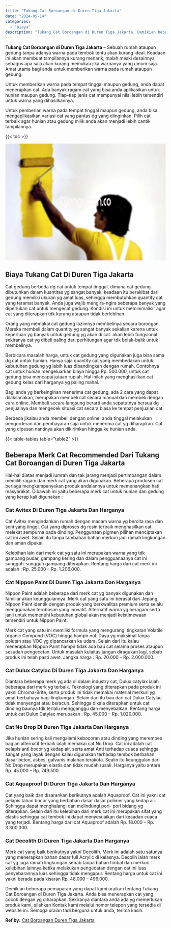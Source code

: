 ```yaml
---
title: "Tukang Cat Boroangan di Duren Tiga Jakarta"
date: "2024-05-14"
categories: 
  - "biaya"
description: "Tukang Cat Boroangan di Duren Tiga Jakarta. Demikian beberapa pemaparan yang dapat kami uraikan tentang Tukang Cat Boroangan di Duren Tiga Jakarta. Anda bisa..."
---
```


**Tukang Cat Boroangan di Duren Tiga Jakarta** – Sebuah rumah ataupun gedung tanpa adanya warna pada tembok tentu akan kurang ideal. Keadaan ini akan membuat tampilannya kurang menarik, malah meski desainnya sebagus apa saja akan kurang memukau jika warnanya yang umum saja. Amat utama bagi anda untuk memberikan warna pada rumah ataupun gedung.

Untuk memberikan warna pada tempat tinggal maupun gedung, anda dapat menerapkan cat. Ada banyak ragam cat yang bisa anda aplikasikan untuk hunian maupun gedung. Tiap-tiap jenis cat mempunyai nilai lebih tersendiri untuk warna yang dihasilkannya.

Untuk pemberian warna pada tempat tinggal maupun gedung, anda bisa mengaplikasikan variasi cat yang pantas dg yang diinginkan. Pilih cat terbaik agar hunian atau gedung milik anda akan menjadi lebih cantik tampilannya.

{{< toc >}}

![Tukang Cat Boroangan di Duren Tiga Jakarta](/images/jasa-cat-murah20.png)

## Biaya Tukang Cat Di Duren Tiga Jakarta

Cat gedung berbeda dg cat untuk tempat tinggal, dimana cat gedung dibutuhkan dalam kuantitas yg sangat banyak. keadaan itu berakibat dari gedung memiliki ukuran yg amat luas, sehingga membutuhkan quantity cat yang teramat banyak. Anda juga wajib mengira-ngira seberapa banyak yang diperlukan cat untuk mengecat gedung. Kondisi ini untuk meminimalisir agar cat yang diterapkan tdk kurang ataupun tidak berlebihan.

Orang yang memakai cat gedung lazimnya membelinya secara borongan. Mereka membeli dalam quantity yg sangat banyak sekalian karena untuk keperluan yg banyak untuk gedung yg akan di cat. akan lebih fungsional sekiranya cat yg dibeli paling dari perhitungan agar tdk bolak-balik untuk membelinya.

Berbicara masalah harga, untuk cat gedung yang digunakan juga bisa sama dg cat untuk hunian. Hanya saja quantity cat yang membedakan untuk kebutuhan gedung yg lebih luas dibandingkan dengan rumah. Contohnya cat untuk hunian mengeluarkan biaya hingga Rp. 500.000, untuk cat gedung bisa mencapai jutaan rupiah. Hal inilah yang menghasilkan cat gedung kelas dari harganya yg paling mahal.

Bagi anda yg berkeinginan menerima cat gedung, ada 2 cara yang dapat dilaksanakan, merupakan membeli cat secara manual dan membeli dengan cara online. Membeli secara langsung berarti anda sepatutnya bersua dg penjualnya dan mengecek situasi cat secara biasa ke tempat penjualan cat.

Berbeda jikalau anda membeli dengan online, anda tinggal melakukan pengorderan dan pembayaran saja untuk menerima cat yg diharapkan. Cat yang dipesan nantinya akan dikirimkan hingga ke hunian anda.

{{< table-tables table="table2" >}}

## Beberapa Merk Cat Recommended Dari Tukang Cat Boroangan di Duren Tiga Jakarta

Hal-hal diatas menjadi lumrah dan tak jarang menjadi pertimbangan dalam memilih ragam dan merk cat yang akan digunakan. Beberapa produsen cat berlaga mengkampanyekan produk andalannya untuk memenangkan hati masyarakat. Dibawah ini yaitu beberapa merk cat untuk hunian dan gedung yang kerap kali digunakan :

### Cat Avitex Di Duren Tiga Jakarta Dan Harganya

Cat Avitex mengindahkan rumah dengan macam warna yg bercita rasa dan seni yang tinggi. Cat yang diproses dg resin terbaik menghasilkan cat melekat sempurna pada dinding. Penggunaan pigmen pilihan menciptakan cat ini awet. Selain itu tanpa tambahan bahan merkuri jadi ramah lingkungan dan aman dipakai.

Kelebihan lain dari merk cat yg satu ini merupakan warna yang tdk gampang pudar, gampang kering dan dalam pengguanaanya cat ini sungguh-sungguh gampang diterapkan. Rentang harga dari cat merk ini adalah : Rp. 25.000 – Rp. 1.206.000.

### Cat Nippon Paint Di Duren Tiga Jakarta Dan Harganya

Nippon Paint adalah beberapa dari merk cat yg banyak digunakan dan familiar akan keunggulannya. Merk cat yang satu ini berasal dari Jepang, Nippon Paint identik dengan produk yang berkwalitas premium serta selalu menggunakan terobosan yang inovatif. Alternatif warna yg beragam serta janji untuk memenuhi kebutuhan global akan menjadi keistimewaan tersendiri untuk Nippon Paint.

Merk cat yang satu ini memiliki formula yang mengurangi tingkatan Volatile organic Compund (VOC) hingga hampir nol. Daya yg maksimal tanpa polutan atau VOC yg dipancarkan ke udara. Selain dari itu kalau menerapkan Nippon Paint hampir tidak ada bau cat selama proses ataupun sesudah pengecetan. Untuk masalah kulaitas jangan diragukan lagi, sebab produk ini telah pasti awet. Jangka harga : Rp. 20.000 – Rp. 2.000.000.

### Cat Dulux Catylac Di Duren Tiga Jakarta Dan Harganya

Diantara beberapa merk yg ada di dalam industry cat, Dulux catylax ialah beberapa dari merk yg terbaik. Teknologi yang diterapkan pada produk ini yakni Chroma-Brite, serta produk ini tidak memakai material merkuri yg amat berbahaya bagi lingkungan. Selain dari itu bau dari cat Dulux Catylac tidak menyengat atau beracun. Sehingga dikala diterapkan untuk cat dinding baunya tdk terlalu mengganggu dan menyebalkan. Rentang harga untuk cat Dulux Catylac merupakan : Rp. 45.000 – Rp. 1.020.000.

### Cat No Drop Di Duren Tiga Jakarta Dan Harganya

Jika hunian sering kali mengalami kebocoran atau dinding yang merembes bagian alternatif terbaik ialah memakai cat No Drop. Cat ini adalah cat pelapis anti bocor yg kedap air, serta amat Anti terhadap cuaca sehingga sangat yang layak dengan kalau digunakan terhadap tembok berbahan dasar beton, asbes, galvanis malahan terakota. Sealin itu keunggulan dari No Drop merupakan elastis dan tidak mudah rusak. Harganya yaitu antara Rp. 45.000 – Rp. 749.500

### Cat Aquaproof Di Duren Tiga Jakarta Dan Harganya

Cat yang baik dan disarankan berikutnya adalah Aquaproof. Cat ini yakni cat pelapis tahan bocor yang berbahan dasar dasar polimer yang kedap air. Sehingga dapat menghalangi dan melindungi pori- pori bidang yg diterapkan. Selain dari itu kelebihan dari merk cat ini merupakan sifat yang elastis sehingga cat tembok ini dapat menyesuaikan dari keaadan cuaca yang terjadi. Bentang harga dari cat Aquaproof adalah Rp. 18.000 – Rp. 3.300.000.

### Cat Decolith Di Duren Tiga Jakarta Dan Harganya

Merk cat yang baik berikutnya yakni Decolith. Merk ini adalah satu satunya yang menerapkan bahan dasar full Acrylic di kelasnya. Decolih ialah merk cat yg juga ramah lingkungan sebab tanpa bahan timbal dan merkuri. kelebihan lainnya ketika melakukan pengecatan dengan cat ini luas penyebarannya luas sehingga tidak mengapur. Rentang harga untuk cat ini yakni berada pada kisaran Rp. 48.000 – 496.000.

Demikian beberapa pemaparan yang dapat kami uraikan tentang Tukang Cat Boroangan di Duren Tiga Jakarta. Anda bisa menerapkan cat yang cocok dengan yg diharapkan. Sekiranya diantara anda ada yg memerlukan produk kami, silahkan Kontak kami melalui nomor telepon yang tersedia di website ini. Semoga uraian tadi berguna untuk anda, terima kasih.

**Ref by:** [Cat Boroangan Duren Tiga Jakarta](https://id.wikipedia.org/wiki/Cat)
